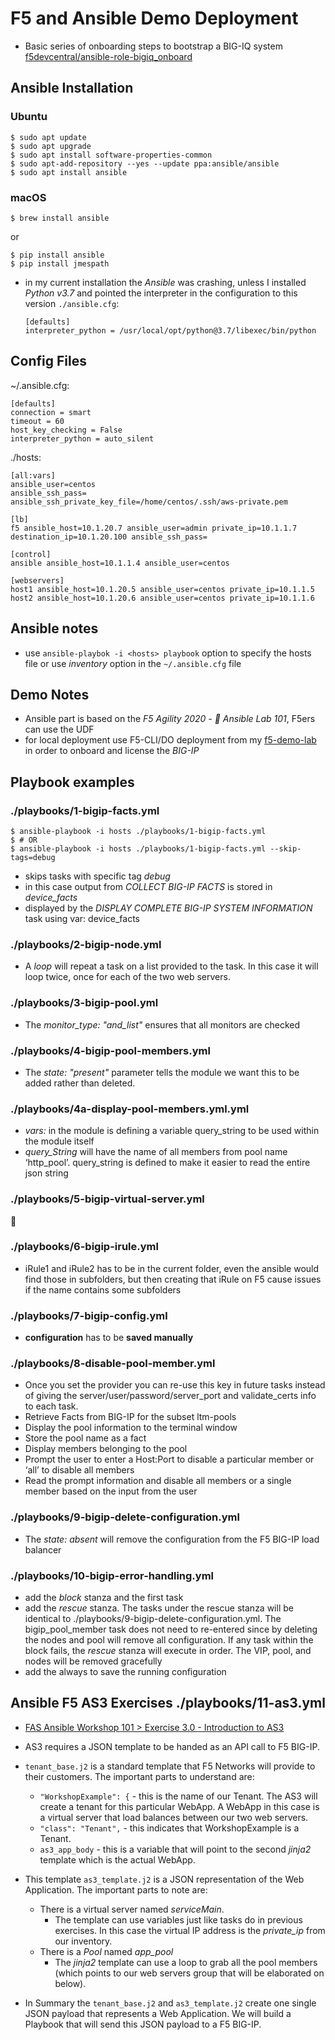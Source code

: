 # F5 and Ansible Demo Deployment

* Basic series of onboarding steps to bootstrap a BIG-IQ system [f5devcentral/ansible-role-bigiq_onboard](https://github.com/f5devcentral/ansible-role-bigiq_onboard)

## Ansible Installation

### Ubuntu

```shell
$ sudo apt update
$ sudo apt upgrade
$ sudo apt install software-properties-common
$ sudo apt-add-repository --yes --update ppa:ansible/ansible
$ sudo apt install ansible
```
### macOS
```shell
$ brew install ansible
```
or
```shell
$ pip install ansible
$ pip install jmespath
```

* in my current installation the *Ansible* was crashing, unless I installed *Python v3.7* and pointed the interpreter in the configuration to this version `./ansible.cfg`:
  ```
  [defaults]
  interpreter_python = /usr/local/opt/python@3.7/libexec/bin/python
  ```

## Config Files
~/.ansible.cfg:
```
[defaults]
connection = smart
timeout = 60
host_key_checking = False
interpreter_python = auto_silent
```

./hosts:
```
[all:vars]
ansible_user=centos
ansible_ssh_pass=
ansible_ssh_private_key_file=/home/centos/.ssh/aws-private.pem

[lb]
f5 ansible_host=10.1.20.7 ansible_user=admin private_ip=10.1.1.7 destination_ip=10.1.20.100 ansible_ssh_pass=

[control]
ansible ansible_host=10.1.1.4 ansible_user=centos

[webservers]
host1 ansible_host=10.1.20.5 ansible_user=centos private_ip=10.1.1.5
host2 ansible_host=10.1.20.6 ansible_user=centos private_ip=10.1.1.6
```

## Ansible notes

* use `ansible-playbok -i <hosts> playbook` option to specify the hosts file or use _inventory_ option in the `~/.ansible.cfg` file

## Demo Notes
- Ansible part is based on the *F5 Agility 2020 - 🦅 Ansible Lab 101*, F5ers can use the UDF
- for local deployment use F5-CLI/DO deployment from my [f5-demo-lab](https://github.com/erkac/f5-demo-lab) in order to onboard and license the *BIG-IP*

## Playbook examples

### ./playbooks/1-bigip-facts.yml
```shell
$ ansible-playbook -i hosts ./playbooks/1-bigip-facts.yml
$ # OR
$ ansible-playbook -i hosts ./playbooks/1-bigip-facts.yml --skip-tags=debug
```
- skips tasks with specific tag _debug_
- in this case output from _COLLECT BIG-IP FACTS_ is stored in _device_facts_
- displayed by the _DISPLAY COMPLETE BIG-IP SYSTEM INFORMATION_ task using var: device_facts

### ./playbooks/2-bigip-node.yml
- A _loop_ will repeat a task on a list provided to the task. In this case it will loop twice, once for each of the two web servers.

### ./playbooks/3-bigip-pool.yml
- The _monitor_type: "and_list"_ ensures that all monitors are checked

### ./playbooks/4-bigip-pool-members.yml
- The _state: "present"_ parameter tells the module we want this to be added rather than deleted.

### ./playbooks/4a-display-pool-members.yml.yml
- _vars:_ in the module is defining a variable query_string to be used within the module itself
- _query_String_ will have the name of all members from pool name ‘http_pool’. query_string is defined to make it easier to read the entire json string

### ./playbooks/5-bigip-virtual-server.yml
🥳

### ./playbooks/6-bigip-irule.yml
- iRule1 and iRule2 has to be in the current folder, even the ansible would find those in subfolders, but then creating that iRule on F5 cause issues if the name contains some subfolders

### ./playbooks/7-bigip-config.yml
- **configuration** has to be **saved manually**

### ./playbooks/8-disable-pool-member.yml
- Once you set the provider you can re-use this key in future tasks instead of giving the server/user/password/server_port and validate_certs info to each task.
- Retrieve Facts from BIG-IP for the subset ltm-pools
- Display the pool information to the terminal window
- Store the pool name as a fact
- Display members belonging to the pool
- Prompt the user to enter a Host:Port to disable a particular member or ‘all’ to disable all members
- Read the prompt information and disable all members or a single member based on the input from the user

### ./playbooks/9-bigip-delete-configuration.yml
- The _state: absent_ will remove the configuration from the F5 BIG-IP load balancer

### ./playbooks/10-bigip-error-handling.yml
- add the _block_ stanza and the first task
- add the _rescue_ stanza. The tasks under the rescue stanza will be identical to ./playbooks/9-bigip-delete-configuration.yml. The bigip_pool_member task does not need to re-entered since by deleting the nodes and pool will remove all configuration. If any task within the block fails, the _rescue_ stanza will execute in order. The VIP, pool, and nodes will be removed gracefully
- add the always to save the running configuration

## Ansible F5 AS3 Exercises ./playbooks/11-as3.yml
- [FAS Ansible Workshop 101 > Exercise 3.0 - Introduction to AS3](https://clouddocs.f5.com/training/fas-ansible-workshop-101/3.0-as3-intro.html)

- AS3 requires a JSON template to be handed as an API call to F5 BIG-IP.
- `tenant_base.j2` is a standard template that F5 Networks will provide to their customers. The important parts to understand are:
  - `"WorkshopExample": {` - this is the name of our Tenant. The AS3 will create a tenant for this particular WebApp. A WebApp in this case is a virtual server that load balances between our two web servers.
  - `"class": "Tenant",` - this indicates that WorkshopExample is a Tenant.
  - `as3_app_body` - this is a variable that will point to the second _jinja2_ template which is the actual WebApp.

- This template `as3_template.j2` is a JSON representation of the Web Application. The important parts to note are:
  - There is a virtual server named _serviceMain_.
    - The template can use variables just like tasks do in previous exercises. In this case the virtual IP address is the _private_ip_ from our inventory.
  - There is a _Pool_ named _app_pool_
    - The _jinja2_ template can use a loop to grab all the pool members (which points to our web servers group that will be elaborated on below).
- In Summary the `tenant_base.j2` and `as3_template.j2` create one single JSON payload that represents a Web Application. We will build a Playbook that will send this JSON payload to a F5 BIG-IP.
